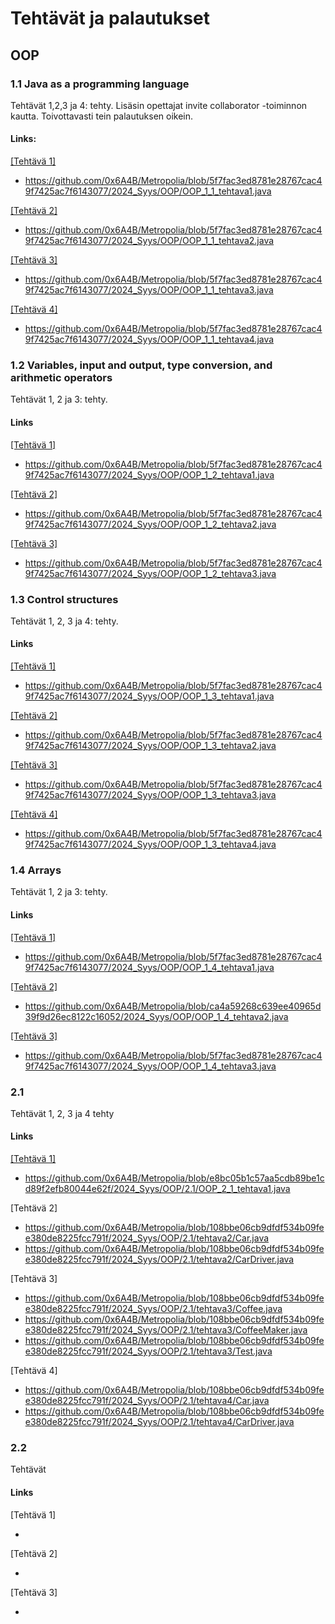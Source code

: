 # Tehtävät ja palautukset


## OOP


### 1.1 Java as a programming language


Tehtävät 1,2,3 ja 4: tehty.
Lisäsin opettajat invite collaborator -toiminnon kautta. Toivottavasti tein palautuksen oikein.


#### Links:

[[Tehtävä 1]](https://github.com/0x6A4B/Metropolia/blob/5f7fac3ed8781e28767cac49f7425ac7f6143077/2024_Syys/OOP/OOP_1_1_tehtava1.java)

- https://github.com/0x6A4B/Metropolia/blob/5f7fac3ed8781e28767cac49f7425ac7f6143077/2024_Syys/OOP/OOP_1_1_tehtava1.java


[[Tehtävä 2]](https://github.com/0x6A4B/Metropolia/blob/5f7fac3ed8781e28767cac49f7425ac7f6143077/2024_Syys/OOP/OOP_1_1_tehtava2.java)

- https://github.com/0x6A4B/Metropolia/blob/5f7fac3ed8781e28767cac49f7425ac7f6143077/2024_Syys/OOP/OOP_1_1_tehtava2.java


[[Tehtävä 3]](https://github.com/0x6A4B/Metropolia/blob/5f7fac3ed8781e28767cac49f7425ac7f6143077/2024_Syys/OOP/OOP_1_1_tehtava3.java)

- https://github.com/0x6A4B/Metropolia/blob/5f7fac3ed8781e28767cac49f7425ac7f6143077/2024_Syys/OOP/OOP_1_1_tehtava3.java


[[Tehtävä 4]](https://github.com/0x6A4B/Metropolia/blob/5f7fac3ed8781e28767cac49f7425ac7f6143077/2024_Syys/OOP/OOP_1_1_tehtava4.java)

- https://github.com/0x6A4B/Metropolia/blob/5f7fac3ed8781e28767cac49f7425ac7f6143077/2024_Syys/OOP/OOP_1_1_tehtava4.java



### 1.2 Variables, input and output, type conversion, and arithmetic operators

Tehtävät 1, 2 ja 3: tehty.


#### Links

[[Tehtävä 1]](https://github.com/0x6A4B/Metropolia/blob/5f7fac3ed8781e28767cac49f7425ac7f6143077/2024_Syys/OOP/OOP_1_2_tehtava1.java)

- https://github.com/0x6A4B/Metropolia/blob/5f7fac3ed8781e28767cac49f7425ac7f6143077/2024_Syys/OOP/OOP_1_2_tehtava1.java


[[Tehtävä 2]](https://github.com/0x6A4B/Metropolia/blob/5f7fac3ed8781e28767cac49f7425ac7f6143077/2024_Syys/OOP/OOP_1_2_tehtava2.java)

- https://github.com/0x6A4B/Metropolia/blob/5f7fac3ed8781e28767cac49f7425ac7f6143077/2024_Syys/OOP/OOP_1_2_tehtava2.java


[[Tehtävä 3]](https://github.com/0x6A4B/Metropolia/blob/5f7fac3ed8781e28767cac49f7425ac7f6143077/2024_Syys/OOP/OOP_1_2_tehtava3.java)

- https://github.com/0x6A4B/Metropolia/blob/5f7fac3ed8781e28767cac49f7425ac7f6143077/2024_Syys/OOP/OOP_1_2_tehtava3.java



### 1.3 Control structures

Tehtävät 1, 2, 3 ja 4: tehty.


#### Links

[[Tehtävä 1]](https://github.com/0x6A4B/Metropolia/blob/5f7fac3ed8781e28767cac49f7425ac7f6143077/2024_Syys/OOP/OOP_1_3_tehtava1.java)

- https://github.com/0x6A4B/Metropolia/blob/5f7fac3ed8781e28767cac49f7425ac7f6143077/2024_Syys/OOP/OOP_1_3_tehtava1.java


[[Tehtävä 2]](https://github.com/0x6A4B/Metropolia/blob/5f7fac3ed8781e28767cac49f7425ac7f6143077/2024_Syys/OOP/OOP_1_3_tehtava2.java)

- https://github.com/0x6A4B/Metropolia/blob/5f7fac3ed8781e28767cac49f7425ac7f6143077/2024_Syys/OOP/OOP_1_3_tehtava2.java


[[Tehtävä 3]](https://github.com/0x6A4B/Metropolia/blob/5f7fac3ed8781e28767cac49f7425ac7f6143077/2024_Syys/OOP/OOP_1_3_tehtava3.java)

- https://github.com/0x6A4B/Metropolia/blob/5f7fac3ed8781e28767cac49f7425ac7f6143077/2024_Syys/OOP/OOP_1_3_tehtava3.java


[[Tehtävä 4]](https://github.com/0x6A4B/Metropolia/blob/5f7fac3ed8781e28767cac49f7425ac7f6143077/2024_Syys/OOP/OOP_1_3_tehtava4.java)

- https://github.com/0x6A4B/Metropolia/blob/5f7fac3ed8781e28767cac49f7425ac7f6143077/2024_Syys/OOP/OOP_1_3_tehtava4.java



### 1.4 Arrays

Tehtävät 1, 2 ja 3: tehty.


#### Links

[[Tehtävä 1]](https://github.com/0x6A4B/Metropolia/blob/5f7fac3ed8781e28767cac49f7425ac7f6143077/2024_Syys/OOP/OOP_1_4_tehtava1.java)

- https://github.com/0x6A4B/Metropolia/blob/5f7fac3ed8781e28767cac49f7425ac7f6143077/2024_Syys/OOP/OOP_1_4_tehtava1.java


[[Tehtävä 2]](https://github.com/0x6A4B/Metropolia/blob/ca4a59268c639ee40965d39f9d26ec8122c16052/2024_Syys/OOP/OOP_1_4_tehtava2.java)

- https://github.com/0x6A4B/Metropolia/blob/ca4a59268c639ee40965d39f9d26ec8122c16052/2024_Syys/OOP/OOP_1_4_tehtava2.java


[[Tehtävä 3]](https://github.com/0x6A4B/Metropolia/blob/5f7fac3ed8781e28767cac49f7425ac7f6143077/2024_Syys/OOP/OOP_1_4_tehtava3.java)

- https://github.com/0x6A4B/Metropolia/blob/5f7fac3ed8781e28767cac49f7425ac7f6143077/2024_Syys/OOP/OOP_1_4_tehtava3.java



### 2.1

Tehtävät 1, 2, 3 ja 4 tehty


#### Links

[[Tehtävä 1]](https://github.com/0x6A4B/Metropolia/blob/e8bc05b1c57aa5cdb89be1cd89f2efb80044e62f/2024_Syys/OOP/2.1/OOP_2_1_tehtava1.java)

- https://github.com/0x6A4B/Metropolia/blob/e8bc05b1c57aa5cdb89be1cd89f2efb80044e62f/2024_Syys/OOP/2.1/OOP_2_1_tehtava1.java


[Tehtävä 2]

- https://github.com/0x6A4B/Metropolia/blob/108bbe06cb9dfdf534b09fee380de8225fcc791f/2024_Syys/OOP/2.1/tehtava2/Car.java
- https://github.com/0x6A4B/Metropolia/blob/108bbe06cb9dfdf534b09fee380de8225fcc791f/2024_Syys/OOP/2.1/tehtava2/CarDriver.java


[Tehtävä 3]

- https://github.com/0x6A4B/Metropolia/blob/108bbe06cb9dfdf534b09fee380de8225fcc791f/2024_Syys/OOP/2.1/tehtava3/Coffee.java
- https://github.com/0x6A4B/Metropolia/blob/108bbe06cb9dfdf534b09fee380de8225fcc791f/2024_Syys/OOP/2.1/tehtava3/CoffeeMaker.java
- https://github.com/0x6A4B/Metropolia/blob/108bbe06cb9dfdf534b09fee380de8225fcc791f/2024_Syys/OOP/2.1/tehtava3/Test.java


[Tehtävä 4]

- https://github.com/0x6A4B/Metropolia/blob/108bbe06cb9dfdf534b09fee380de8225fcc791f/2024_Syys/OOP/2.1/tehtava4/Car.java
- https://github.com/0x6A4B/Metropolia/blob/108bbe06cb9dfdf534b09fee380de8225fcc791f/2024_Syys/OOP/2.1/tehtava4/CarDriver.java



### 2.2

Tehtävät


#### Links

[Tehtävä 1]

-


[Tehtävä 2]

-


[Tehtävä 3]

-
